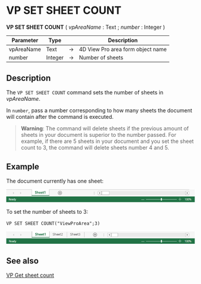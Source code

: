 # VP SET SHEET COUNT


**VP SET SHEET COUNT** ( *vpAreaName* : Text ; *number* : Integer  ) 



|Parameter|Type||Description|
|---|---|---|---|
|vpAreaName |Text|->|4D View Pro area form object name|
|number |Integer|->|Number of sheets|

## Description

The `VP SET SHEET COUNT` command sets the number of sheets in *vpAreaName*.

In `number`, pass a number corresponding to how many sheets the document will contain after the command is executed.

>**Warning**: The command will delete sheets if the previous amount of sheets in your document is superior to the number passed. For example, if there are 5 sheets in your document and you set the sheet count to 3, the command will delete sheets number 4 and 5.

## Example

The document currently has one sheet:

![](../images/vp-sheet-1.png)

To set the number of sheets to 3:

```4d
VP SET SHEET COUNT("ViewProArea";3)
```

![](../images/vp-sheet-3.png)

## See also

[VP Get sheet count](VP%20Get%20sheet%20count.md)